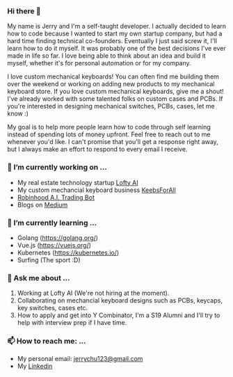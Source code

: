 ### Hi there 👋

My name is Jerry and I'm a self-taught developer. I actually decided to learn how to code because I wanted to start my own startup company, but had a hard time finding technical co-founders. Eventually I just said screw it, I'll learn how to do it myself. It was probably one of the best decisions I've ever made in life so far. I love being able to think about an idea and build it myself, whether it's for personal automation or for my company.

I love custom mechanical keyboards! You can often find me building them over the weekend or working on adding new products to my mechanical keyboard store. If you love custom mechanical keyboards, give me a shout! I've already worked with some talented folks on custom cases and PCBs. If you're interested in designing mechanical switches, PCBs, cases, let me know :)

My goal is to help more people learn how to code through self learning instead of spending lots of money upfront. Feel free to reach out to me whenever you'd like. I can't promise that you'll get a response right away, but I always make an effort to respond to every email I receive.

### 🔭 I’m currently working on ...

- My real estate technology startup [Lofty AI](https://www.lofty.ai)
- My custom mechancial keyboard business [KeebsForAll](https://keebsforall.com)
- [Robinhood A.I. Trading Bot](https://github.com/pmdbt/RobinhoodAI)
- Blogs on [Medium](https://medium.com/@jerethchu)

### 🌱 I’m currently learning ...

- Golang (https://golang.org/)
- Vue.js (https://vuejs.org/)
- Kubernetes (https://kubernetes.io/)
- Surfing (The sport :D)

### 💬 Ask me about ...

1. Working at Lofty AI (We're not hiring at the moment).
2. Collaborating on mechancial keyboard designs such as PCBs, keycaps, key switches, cases etc.
3. How to apply and get into Y Combinator, I'm a S19 Alumni and I'll try to help with interview prep if I have time.

### 📫 How to reach me: ...

- My personal email: jerrychu123@gmail.com
- My [Linkedin](https://www.linkedin.com/in/jerry-chu/)

<!--
**pmdbt/pmdbt** is a ✨ _special_ ✨ repository because its `README.md` (this file) appears on your GitHub profile.

Here are some ideas to get you started:

- 🔭 I’m currently working on ...
- 🌱 I’m currently learning ...
- 👯 I’m looking to collaborate on ...
- 🤔 I’m looking for help with ...
- 💬 Ask me about ...
- 📫 How to reach me: ...
- 😄 Pronouns: ...
- ⚡ Fun fact: ...
-->

